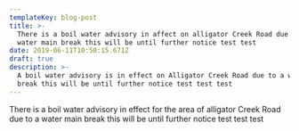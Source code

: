 ```yaml
---
templateKey: blog-post
title: >-
  There is a boil water advisory in affect on alligator Creek Road due to a
  water main break this will be until further notice test test
date: 2019-06-11T10:50:15.671Z
draft: true
description: >-
  A boil water advisory is in effect on Alligator Creek Road due to a water main
  break this will be until further notice test test test
---
```

There is a boil water advisory in effect for the area of alligator Creek Road due to a water main break this will be until further notice test test test
